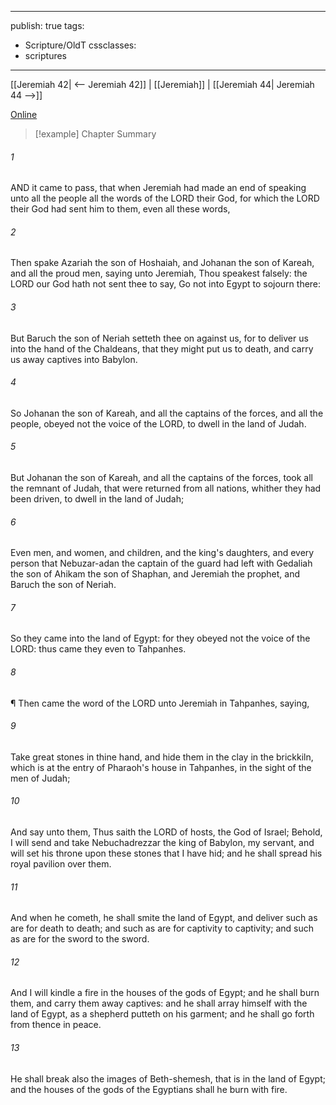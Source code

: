 

---
publish: true
tags:
  - Scripture/OldT
cssclasses:
  - scriptures
---
[[Jeremiah 42| <-- Jeremiah 42]] | [[Jeremiah]] | [[Jeremiah 44| Jeremiah 44 -->]]

[Online](https://churchofjesuschrist.org/study/scriptures/ot/jer/43?lang=eng)

>[!example] Chapter Summary
>
###### 1
AND it came to pass, that when Jeremiah had made an end of speaking unto all the people all the words of the LORD their God, for which the LORD their God had sent him to them, even all these words,
###### 2
Then spake Azariah the son of Hoshaiah, and Johanan the son of Kareah, and all the proud men, saying unto Jeremiah, Thou speakest falsely: the LORD our God hath not sent thee to say, Go not into Egypt to sojourn there:
###### 3
But Baruch the son of Neriah setteth thee on against us, for to deliver us into the hand of the Chaldeans, that they might put us to death, and carry us away captives into Babylon.
###### 4
So Johanan the son of Kareah, and all the captains of the forces, and all the people, obeyed not the voice of the LORD, to dwell in the land of Judah.
###### 5
But Johanan the son of Kareah, and all the captains of the forces, took all the remnant of Judah, that were returned from all nations, whither they had been driven, to dwell in the land of Judah;
###### 6
Even men, and women, and children, and the king's daughters, and every person that Nebuzar-adan the captain of the guard had left with Gedaliah the son of Ahikam the son of Shaphan, and Jeremiah the prophet, and Baruch the son of Neriah.
###### 7
So they came into the land of Egypt: for they obeyed not the voice of the LORD: thus came they even to Tahpanhes.
###### 8
¶ Then came the word of the LORD unto Jeremiah in Tahpanhes, saying,
###### 9
Take great stones in thine hand, and hide them in the clay in the brickkiln, which is at the entry of Pharaoh's house in Tahpanhes, in the sight of the men of Judah;
###### 10
And say unto them, Thus saith the LORD of hosts, the God of Israel; Behold, I will send and take Nebuchadrezzar the king of Babylon, my servant, and will set his throne upon these stones that I have hid; and he shall spread his royal pavilion over them.
###### 11
And when he cometh, he shall smite the land of Egypt, and deliver such as are for death to death; and such as are for captivity to captivity; and such as are for the sword to the sword.
###### 12
And I will kindle a fire in the houses of the gods of Egypt; and he shall burn them, and carry them away captives: and he shall array himself with the land of Egypt, as a shepherd putteth on his garment; and he shall go forth from thence in peace.
###### 13
He shall break also the images of Beth-shemesh, that is in the land of Egypt; and the houses of the gods of the Egyptians shall he burn with fire.



